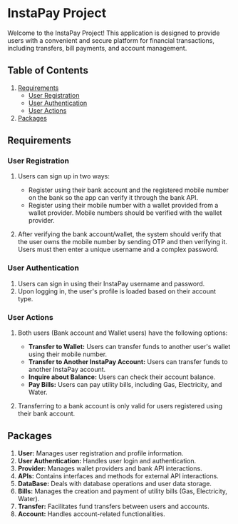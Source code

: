 # InstaPay Project

Welcome to the InstaPay Project! This application is designed to provide users with a convenient and secure platform for financial transactions, including transfers, bill payments, and account management.

## Table of Contents

1. [Requirements](#requirements)
    - [User Registration](#user-registration)
    - [User Authentication](#user-authentication)
    - [User Actions](#user-actions)
2. [Packages](#packages)

## Requirements

### User Registration

1. Users can sign up in two ways:
   - Register using their bank account and the registered mobile number on the bank so the app can verify it through the bank API.
   - Register using their mobile number with a wallet provided from a wallet provider. Mobile numbers should be verified with the wallet provider.

2. After verifying the bank account/wallet, the system should verify that the user owns the mobile number by sending OTP and then verifying it. Users must then enter a unique username and a complex password.

### User Authentication

1. Users can sign in using their InstaPay username and password.
2. Upon logging in, the user's profile is loaded based on their account type.

### User Actions

1. Both users (Bank account and Wallet users) have the following options:
   - **Transfer to Wallet:** Users can transfer funds to another user's wallet using their mobile number.
   - **Transfer to Another InstaPay Account:** Users can transfer funds to another InstaPay account.
   - **Inquire about Balance:** Users can check their account balance.
   - **Pay Bills:** Users can pay utility bills, including Gas, Electricity, and Water.

2. Transferring to a bank account is only valid for users registered using their bank account.

## Packages

1. **User:** Manages user registration and profile information.
2. **User Authentication:** Handles user login and authentication.
3. **Provider:** Manages wallet providers and bank API interactions.
4. **APIs:** Contains interfaces and methods for external API interactions.
5. **DataBase:** Deals with database operations and user data storage.
6. **Bills:** Manages the creation and payment of utility bills (Gas, Electricity, Water).
7. **Transfer:** Facilitates fund transfers between users and accounts.
8. **Account:** Handles account-related functionalities.

